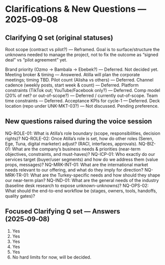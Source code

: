 # Clarifications & New Questions — 2025‑09‑08

## Clarifying Q set (original statuses)
Root scope (contract vs pilot?) — Reframed. Goal is to surface/structure the unknowns needed to manage the project, not to fix the outcome as “signed deal” vs “pilot agreement” yet.

Brand priority (Ozmo → Bambala → Ebebek?) — Deferred. Not decided yet.
Meeting broker & timing — Answered. Atilla will plan the corporate meetings; timing TBD.
Pilot count (Alisha vs others) — Deferred.
Channel cadence (weekly posts, start week & count) — Deferred.
Platform constraints (TikTok out; YouTube/Facebook only?) — Deferred.
Comp model (20% of net? or out-of-scope?) — Deferred / currently out-of-scope.
Team time constraints — Deferred.
Acceptance KPIs for cycle-1 — Deferred.
Deck location (repo under UNK-MKT-03?) — Not discussed. Pending preference.

## New questions raised during the voice session
NQ-ROLE-01: What is Atilla’s role boundary (scope, responsibilities, decision rights)?
NQ-ROLE-02: Once Atilla’s role is set, how do other roles (Seren, Ege, Tuna, digital marketer) adjust? (RACI, interfaces, approvals).
NQ-BIZ-01: What are the company’s business needs & priorities (near-term objectives, constraints, and must-haves)?
NQ-ICP-01: Who exactly do our services target (buyer/user segments) and how do we address them (value props, messages)?
NQ-MRK-INT-01: What are the international market needs relevant to our offering, and what do they imply for direction?
NQ-MRK-TR-01: What are the Turkey-specific needs and how should they shape our near-term plan?
NQ-IND-01: What are the general needs of the industry (baseline desk research to expose unknown-unknowns)?
NQ-OPS-02: What should the end-to-end workflow be (stages, owners, tools, handoffs, quality gates)?

## Focused Clarifying Q set — Answers (2025‑09‑08)
1. Yes
2. Yes
3. Yes
4. Yes
5. Yes
6. No hard limits for now, will be decided.
